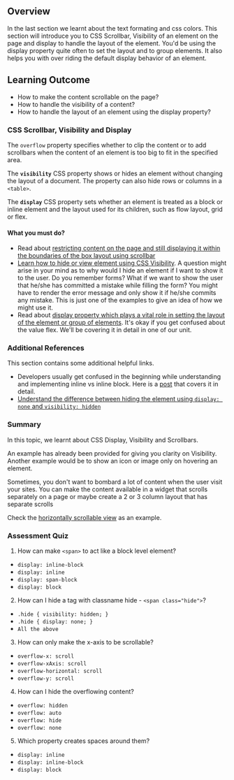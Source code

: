 ## Overview

In the last section we learnt about the text formating and css colors. This section will introduce you to CSS Scrollbar, Visibility of an element on the page and display to handle the layout of the element. You'd be using the display property quite often to set the layout and to group elements. It also helps you with over riding the default display behavior of an element.

## Learning Outcome

- How to make the content scrollable on the page?
- How to handle the visibility of a content?
- How to handle the layout of an element using the display property?

### CSS Scrollbar, Visibility and Display

The `overflow` property specifies whether to clip the content or to add scrollbars when the content of an element is too big to fit in the specified area.

The **`visibility`** CSS property shows or hides an element without changing the layout of a document. The property can also hide rows or columns in a `<table>`.

The **`display`** CSS property sets whether an element is treated as a block or inline element and the layout used for its children, such as flow layout, grid or flex.

#### What you must do?

- Read about [restricting content on the page and still displaying it within the boundaries of the box layout using scrollbar](https://www.tutorialspoint.com/css/css_scrollbars.htm)
- [Learn how to hide or view element using CSS Visibility](https://www.tutorialspoint.com/css/css_visibility.htm). A question might arise in your mind as to why would I hide an element if I want to show it to the user. Do you remember forms? What if we want to show the user that he/she has committed a mistake while filling the form? You might have to render the error message and only show it if he/she commits any mistake. This is just one of the examples to give an idea of how we might use it.
- Read about [display property which plays a vital role in setting the layout of the element or group of elements](https://css-tricks.com/almanac/properties/d/display/). It's okay if you get confused about the value flex. We'll be covering it in detail in one of our unit.

### Additional References

This section contains some additional helpful links.

- Developers usually get confused in the beginning while understanding and implementing inline vs inline block. Here is a [post](https://alligator.io/css/display-inline-vs-inline-block/) that covers it in detail.
- [Understand the difference between hiding the element using `display: none` and `visibility: hidden`](https://www.lifewire.com/display-none-vs-visibility-hidden-3466884)

### Summary

In this topic, we learnt about CSS Display, Visibility and Scrollbars.

An example has already been provided for giving you clarity on Visibility. Another example would be to show an icon or image only on hovering an element.

Sometimes, you don't want to bombard a lot of content when the user visit your sites. You can make the content available in a widget that scrolls separately on a page or maybe create a 2 or 3 column layout that has separate scrolls

Check the [horizontally scrollable view](https://codepen.io/glebkema/pen/EbQVaw) as an example.

### Assessment Quiz

1. How can make `<span>` to act like a block level element?

- `display: inline-block`
- `display: inline`
- `display: span-block`
- `display: block` 

2. How can I hide a tag with classname hide - `<span class="hide">`?

- `.hide { visibility: hidden; }`
- `.hide { display: none; }`
- `All the above` 

3. How can only make the x-axis to be scrollable?

- `overflow-x: scroll` 
- `overflow-xAxis: scroll`
- `overflow-horizontal: scroll`
- `overflow-y: scroll`

4. How can I hide the overflowing content?

- `overflow: hidden` 
- `overflow: auto`
- `overflow: hide`
- `overflow: none`

5. Which property creates spaces around them?

- `display: inline`
- `display: inline-block` 
- `display: block`
